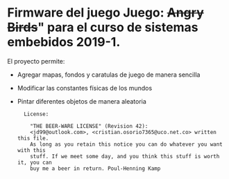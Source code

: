 ﻿# Firmware del juego  Juego:  ~~Angry Birds~~" para el curso de sistemas embebidos  2019-1.


El proyecto permite:

- Agregar mapas, fondos y caratulas de juego de manera sencilla
- Modificar las constantes físicas de los mundos
- Pintar diferentes objetos de manera aleatoria

		License:
		
		  "THE BEER-WARE LICENSE" (Revision 42):
		  <jd99@outlook.com>, <cristian.osorio7365@uco.net.co> written this file.
		  As long as you retain this notice you can do whatever you want with this
		  stuff. If we meet some day, and you think this stuff is worth it, you can
		  buy me a beer in return. Poul-Henning Kamp
			
 

